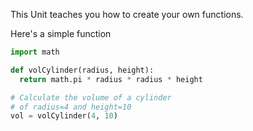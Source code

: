 This Unit teaches you how to create your own functions.

Here's a simple function

```python
import math

def volCylinder(radius, height):
  return math.pi * radius * radius * height

# Calculate the volume of a cylinder 
# of radius=4 and height=10
vol = volCylinder(4, 10)
```
